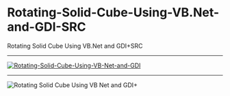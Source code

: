 # Rotating-Solid-Cube-Using-VB.Net-and-GDI-SRC
Rotating Solid Cube Using VB.Net and GDI+SRC

** **

<a href="https://ibb.co/3hPPq6V"><img src="https://i.ibb.co/3hPPq6V/Rotating-Solid-Cube-Using-VB-Net-and-GDI.gif" alt="Rotating-Solid-Cube-Using-VB-Net-and-GDI" border="0"></a>


** **

![Rotating Solid Cube Using VB Net and GDI+](https://user-images.githubusercontent.com/74623428/147420593-0bd47add-74d6-4969-9628-1f3431b0fec3.gif)

